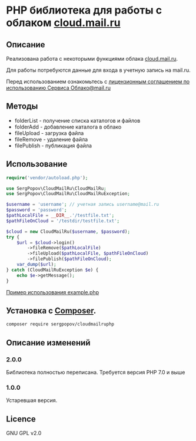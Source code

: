 # PHP библиотека для работы с облаком [cloud.mail.ru](http://cloud.mail.ru)

## Описание
Реализована работа с некоторыми функциями облака [cloud.mail.ru](http://cloud.mail.ru).

Для работы потребуются данные для входа в учетную запись на mail.ru.

Перед использованием ознакомьтесь с [лицензионным соглашением по использованию Сервиса Облако@mail.ru](https://cloud.mail.ru/LA/)

## Методы
* folderList - получение списка каталогов и файлов
* folderAdd - добавление каталога в облако
* fileUpload - загрузка файла
* fileRemove - удаление файла
* filePublish - публикация файла

## Использование
```php
require('vendor/autoload.php');

use SergPopov\CloudMailRu\CloudMailRu;
use SergPopov\CloudMailRu\CloudMailRuException;

$username = 'username'; // учетная запись username@mail.ru
$password = 'password';
$pathLocalFile = __DIR__.'/testfile.txt';
$pathFileOnCloud = '/testdir/testfile.txt';

$cloud = new CloudMailRu($username, $password);
try {
    $url = $cloud->login()
        ->fileRemove($pathLocalFile)
        ->fileUpload($pathLocalFile, $pathFileOnCloud)
        ->filePublish($pathFileOnCloud);
    var_dump($url);
} catch (CloudMailRuException $e) {
    echo $e->getMessage();
}
```

[Пример использования example.php](example.php)

## Установка с [Composer](https://getcomposer.org/).
```bash
composer require sergpopov/cloudmailruphp
```

## Описание изменений

### 2.0.0
Библиотека полностью переписана.
Требуется версия PHP 7.0 и выше

### 1.0.0
Устаревшая версия.

## Licence
GNU GPL v2.0